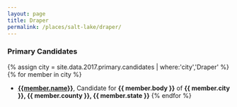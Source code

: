 ```yaml
---
layout: page
title: Draper
permalink: /places/salt-lake/draper/
---
```


### Primary Candidates
{% assign city = site.data.2017.primary.candidates | where:'city','Draper' %}
{% for member in city  %}
- <strong>[{{member.name}}](../../../people/{{member.id}})</strong>, Candidate for <strong>{{ member.body }}</strong> of <strong>{{ member.city }}, {{ member.county }}, {{ member.state }}</strong>
{% endfor %}

